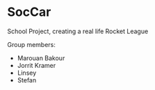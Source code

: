 # SocCar
School Project, creating a real life Rocket League

Group members:
- Marouan Bakour
- Jorrit Kramer
- Linsey 
- Stefan
